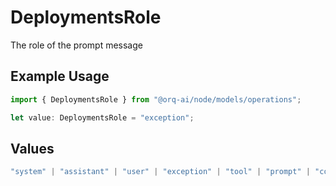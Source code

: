 # DeploymentsRole

The role of the prompt message

## Example Usage

```typescript
import { DeploymentsRole } from "@orq-ai/node/models/operations";

let value: DeploymentsRole = "exception";
```

## Values

```typescript
"system" | "assistant" | "user" | "exception" | "tool" | "prompt" | "correction" | "expected_output"
```